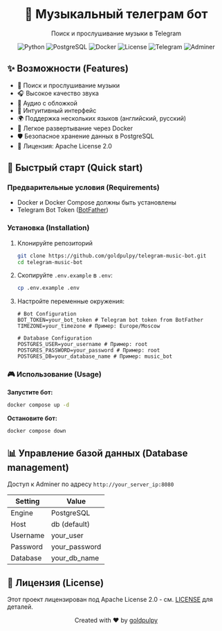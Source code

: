 <div align="center">
  <h1>🎵 Музыкальный телеграм бот</h1>
  <p>Поиск и прослушивание музыки в Telegram</p>

![Python](https://img.shields.io/badge/Python-3.11-blue?logo=python)
![PostgreSQL](https://img.shields.io/badge/PostgreSQL-17-blue?logo=postgresql)
![Docker](https://img.shields.io/badge/Docker-compose-blue?logo=docker)
![License](https://img.shields.io/badge/License-Apache%202.0-blue.svg)
![Telegram](https://img.shields.io/badge/Telegram-bot-blue?logo=telegram)
![Adminer](https://img.shields.io/badge/Adminer-blue?logo=adminer)

</div>

## ✨ Возможности (Features)

- 🎵 Поиск и прослушивание музыки
- 🎧 Высокое качество звука
- 🌅 Аудио с обложкой
- 📱 Интуитивный интерфейс
- 🌍 Поддержка нескольких языков (английский, русский)
- 🐳 Легкое развертывание через Docker
- 🛡️ Безопасное хранение данных в PostgreSQL
- 📝 Лицензия: Apache License 2.0

## 🚀 Быстрый старт (Quick start)

### Предварительные условия (Requirements)

- Docker и Docker Compose должны быть установлены
- Telegram Bot Token ([BotFather](https://t.me/botfather))

### Установка (Installation)

1. Клонируйте репозиторий

   ```bash
   git clone https://github.com/goldpulpy/telegram-music-bot.git
   cd telegram-music-bot
   ```

2. Скопируйте `.env.example` в `.env`:
   ```bash
   cp .env.example .env
   ```
3. Настройте переменные окружения:

   ```env
   # Bot Configuration
   BOT_TOKEN=your_bot_token # Telegram bot token from BotFather
   TIMEZONE=your_timezone # Пример: Europe/Moscow

   # Database Configuration
   POSTGRES_USER=your_username # Пример: root
   POSTGRES_PASSWORD=your_password # Пример: root
   POSTGRES_DB=your_database_name # Пример: music_bot
   ```

### 🎮 Использование (Usage)

**Запустите бот:**

```bash
docker compose up -d
```

**Остановите бот:**

```bash
docker compose down
```

## 📊 Управление базой данных (Database management)

Доступ к Adminer по адресу `http://your_server_ip:8080`

| Setting  | Value         |
| -------- | ------------- |
| Engine   | PostgreSQL    |
| Host     | db (default)  |
| Username | your_user     |
| Password | your_password |
| Database | your_db_name  |

## 📝 Лицензия (License)

Этот проект лицензирован под Apache License 2.0 - см. [LICENSE](LICENSE) для деталей.

<div align="center">
  <p>Created with ❤️ by <a href="https://github.com/goldpulpy">goldpulpy</a></p>
</div>
